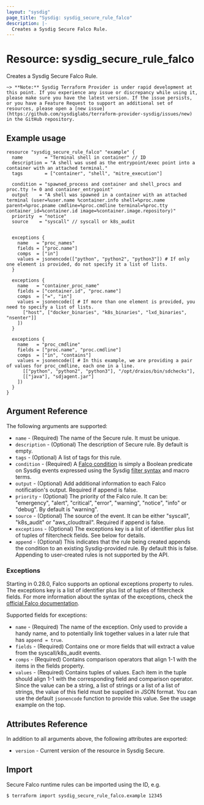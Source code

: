 ```yaml
---
layout: "sysdig"
page_title: "Sysdig: sysdig_secure_rule_falco"
description: |-
  Creates a Sysdig Secure Falco Rule.
---
```


# Resource: sysdig\_secure\_rule\_falco

Creates a Sysdig Secure Falco Rule.

`~> **Note:** Sysdig Terraform Provider is under rapid development at this point. If you experience any issue or discrepancy while using it, please make sure you have the latest version. If the issue persists, or you have a Feature Request to support an additional set of resources, please open a [new issue](https://github.com/sysdiglabs/terraform-provider-sysdig/issues/new) in the GitHub repository.`

## Example usage

```hcl
resource "sysdig_secure_rule_falco" "example" {
  name        = "Terminal shell in container" // ID
  description = "A shell was used as the entrypoint/exec point into a container with an attached terminal."
  tags        = ["container", "shell", "mitre_execution"]

  condition = "spawned_process and container and shell_procs and proc.tty != 0 and container_entrypoint"
  output    = "A shell was spawned in a container with an attached terminal (user=%user.name %container.info shell=%proc.name parent=%proc.pname cmdline=%proc.cmdline terminal=%proc.tty container_id=%container.id image=%container.image.repository)"
  priority  = "notice"
  source    = "syscall" // syscall or k8s_audit


  exceptions {
    name   = "proc_names"
    fields = ["proc.name"]
    comps  = ["in"]
    values = jsonencode(["python", "python2", "python3"]) # If only one element is provided, do not specify it a list of lists.
  }

  exceptions {
    name   = "container_proc_name"
    fields = ["container.id", "proc.name"]
    comps  = ["=", "in"]
    values = jsonencode([ # If more than one element is provided, you need to specify a list of lists.
      ["host", ["docker_binaries", "k8s_binaries", "lxd_binaries", "nsenter"]]
    ])
  }

  exceptions {
    name   = "proc_cmdline"
    fields = ["proc.name", "proc.cmdline"]
    comps  = ["in", "contains"]
    values = jsonencode([ # In this example, we are providing a pair of values for proc_cmdline, each one in a line.
      [["python", "python2", "python3"], "/opt/draios/bin/sdchecks"],
      [["java"], "sdjagent.jar"]
    ])
  }
}
```

## Argument Reference

The following arguments are supported:

* `name` - (Required) The name of the Secure rule. It must be unique.
* `description` - (Optional) The description of Secure rule. By default is empty.
* `tags` - (Optional) A list of tags for this rule.
* `condition` - (Required) A [Falco condition](https://falco.org/docs/rules/) is simply a Boolean predicate on Sysdig events expressed using the Sysdig [filter syntax](http://www.sysdig.org/wiki/sysdig-user-guide/#filtering) and macro terms. 
* `output` - (Optional) Add additional information to each Falco notification's output. Required if append is false.
* `priority` - (Optional) The priority of the Falco rule. It can be: "emergency", "alert", "critical", "error", "warning", "notice", "info" or "debug". By default is "warning".
* `source` - (Optional) The source of the event. It can be either "syscall", "k8s_audit" or "aws_cloudtrail". Required if append is false.
* `exceptions` - (Optional) The exceptions key is a list of identifier plus list of tuples of filtercheck fields. See below for details.
* `append` - (Optional) This indicates that the rule being created appends the condition to an existing Sysdig-provided rule. By default this is false. Appending to user-created rules is not supported by the API.

### Exceptions

Starting in 0.28.0, Falco supports an optional exceptions property to rules. The exceptions key is a list of identifier plus list of tuples of filtercheck fields.
For more information about the syntax of the exceptions, check the [official Falco documentation](https://falco.org/docs/rules/exceptions/).

Supported fields for exceptions:

* `name` - (Required) The name of the exception. Only used to provide a handy name, and to potentially link together values in a later rule that has `append = true`.
* `fields` - (Required) Contains one or more fields that will extract a value from the syscall/k8s_audit events.
* `comps` - (Required) Contains comparison operators that align 1-1 with the items in the fields property.
* `values` - (Required) Contains tuples of values. Each item in the tuple should align 1-1 with the corresponding field and comparison operator. Since the value can be a string, a list of strings or a list of a list of strings, the value of this field must be supplied in JSON format. You can use the default `jsonencode` function to provide this value. See the usage example on the top.

## Attributes Reference

In addition to all arguments above, the following attributes are exported:

* `version` - Current version of the resource in Sysdig Secure.

## Import

Secure Falco runtime rules can be imported using the ID, e.g.

```
$ terraform import sysdig_secure_rule_falco.example 12345
```